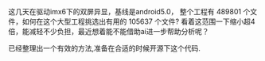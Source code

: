 这几天在驱动imx6下的双屏异显，基线是android5.0，
整个工程有 489801 个文件，如何在这个大型工程挑选出有用的 105637 个文件?
看着这范围一下缩小超4倍，能减轻不少负担，最近想着能不能借助ai进一步帮助分析呢？

已经整理出一个有效的方法,准备在合适的时候开源下这个代码.
